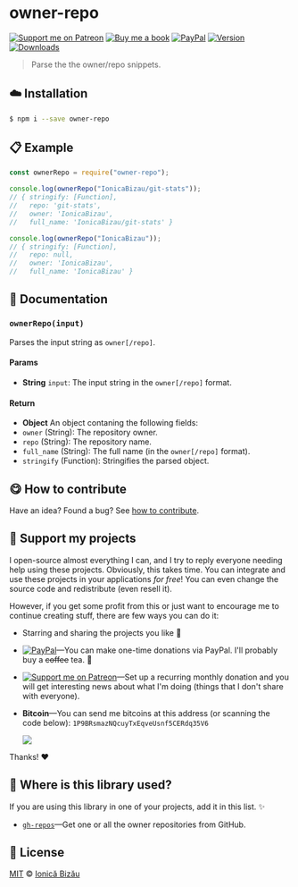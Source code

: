 
# owner-repo

 [![Support me on Patreon][badge_patreon]][patreon] [![Buy me a book][badge_amazon]][amazon] [![PayPal][badge_paypal_donate]][paypal-donations] [![Version](https://img.shields.io/npm/v/owner-repo.svg)](https://www.npmjs.com/package/owner-repo) [![Downloads](https://img.shields.io/npm/dt/owner-repo.svg)](https://www.npmjs.com/package/owner-repo)

> Parse the the owner/repo snippets.

## :cloud: Installation

```sh
$ npm i --save owner-repo
```


## :clipboard: Example



```js
const ownerRepo = require("owner-repo");

console.log(ownerRepo("IonicaBizau/git-stats"));
// { stringify: [Function],
//   repo: 'git-stats',
//   owner: 'IonicaBizau',
//   full_name: 'IonicaBizau/git-stats' }

console.log(ownerRepo("IonicaBizau"));
// { stringify: [Function],
//   repo: null,
//   owner: 'IonicaBizau',
//   full_name: 'IonicaBizau' }
```

## :memo: Documentation


### `ownerRepo(input)`
Parses the input string as `owner[/repo]`.

#### Params
- **String** `input`: The input string in the `owner[/repo]` format.

#### Return
- **Object** An object contaning the following fields:
 - `owner` (String): The repository owner.
 - `repo` (String): The repository name.
 - `full_name` (String): The full name (in the `owner[/repo]` format).
 - `stringify` (Function): Stringifies the parsed object.



## :yum: How to contribute
Have an idea? Found a bug? See [how to contribute][contributing].


## :sparkling_heart: Support my projects

I open-source almost everything I can, and I try to reply everyone needing help using these projects. Obviously,
this takes time. You can integrate and use these projects in your applications *for free*! You can even change the source code and redistribute (even resell it).

However, if you get some profit from this or just want to encourage me to continue creating stuff, there are few ways you can do it:

 - Starring and sharing the projects you like :rocket:
 - [![PayPal][badge_paypal]][paypal-donations]—You can make one-time donations via PayPal. I'll probably buy a ~~coffee~~ tea. :tea:
 - [![Support me on Patreon][badge_patreon]][patreon]—Set up a recurring monthly donation and you will get interesting news about what I'm doing (things that I don't share with everyone).
 - **Bitcoin**—You can send me bitcoins at this address (or scanning the code below): `1P9BRsmazNQcuyTxEqveUsnf5CERdq35V6`

    ![](https://i.imgur.com/z6OQI95.png)

Thanks! :heart:


## :dizzy: Where is this library used?
If you are using this library in one of your projects, add it in this list. :sparkles:


 - [`gh-repos`](https://github.com/IonicaBizau/gh-repos#readme)—Get one or all the owner repositories from GitHub.

## :scroll: License

[MIT][license] © [Ionică Bizău][website]

[badge_patreon]: http://ionicabizau.github.io/badges/patreon.svg
[badge_amazon]: http://ionicabizau.github.io/badges/amazon.svg
[badge_paypal]: http://ionicabizau.github.io/badges/paypal.svg
[badge_paypal_donate]: http://ionicabizau.github.io/badges/paypal_donate.svg
[patreon]: https://www.patreon.com/ionicabizau
[amazon]: http://amzn.eu/hRo9sIZ
[paypal-donations]: https://www.paypal.com/cgi-bin/webscr?cmd=_s-xclick&hosted_button_id=RVXDDLKKLQRJW
[donate-now]: http://i.imgur.com/6cMbHOC.png

[license]: http://showalicense.com/?fullname=Ionic%C4%83%20Biz%C4%83u%20%3Cbizauionica%40gmail.com%3E%20(https%3A%2F%2Fionicabizau.net)&year=2016#license-mit
[website]: https://ionicabizau.net
[contributing]: /CONTRIBUTING.md
[docs]: /DOCUMENTATION.md
